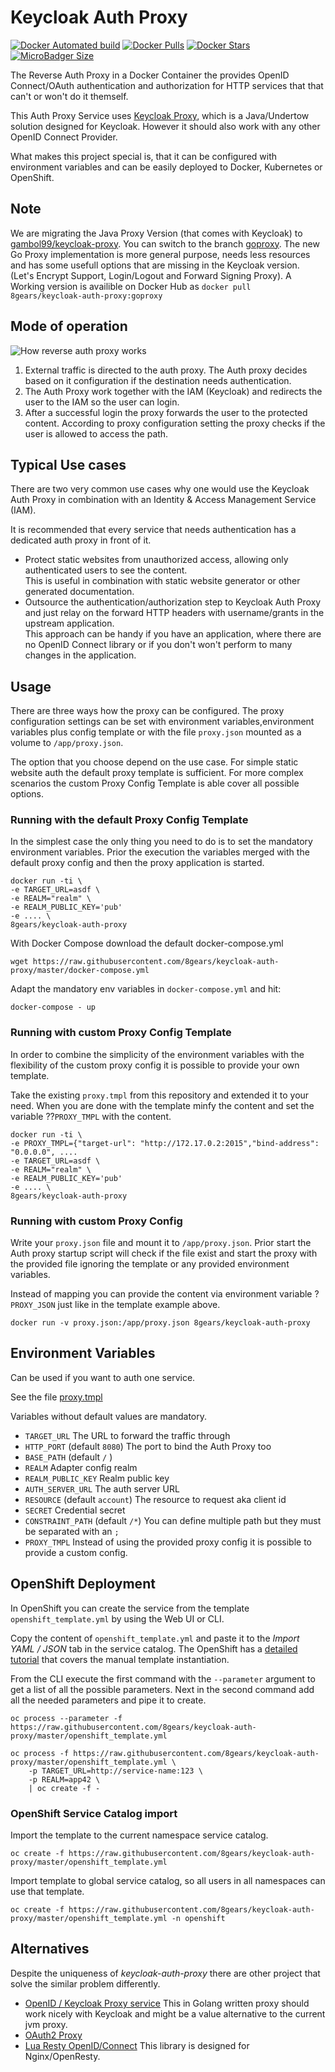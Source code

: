 # Keycloak Auth Proxy

[![Docker Automated build](https://img.shields.io/docker/automated/8gears/keycloak-auth-proxy.svg?style=flat-square)](https://hub.docker.com/r/8gears/keycloak-auth-proxy/)
[![Docker Pulls](https://img.shields.io/docker/pulls/8gears/keycloak-auth-proxy.svg?style=flat-square)](https://hub.docker.com/r/8gears/keycloak-auth-proxy/)
[![Docker Stars](https://img.shields.io/docker/stars/8gears/keycloak-auth-proxy.svg?style=flat-square)](https://hub.docker.com/r/8gears/keycloak-auth-proxy/)
[![MicroBadger Size](https://img.shields.io/microbadger/image-size/8gears/keycloak-auth-proxy.svg?style=flat-square)](https://hub.docker.com/r/8gears/keycloak-auth-proxy/)



The Reverse Auth Proxy in a Docker Container the provides OpenID Connect/OAuth authentication and authorization for HTTP services that that can't or won't do it themself.

This Auth Proxy Service uses [Keycloak Proxy][kcp], which is a Java/Undertow solution designed for Keycloak. However it should also work with any other OpenID Connect Provider.

What makes this project special is, that it can be configured with environment variables and can be easily deployed to Docker, Kubernetes or OpenShift. 

## Note

We are migrating the Java Proxy Version (that comes with Keycloak) to [gambol99/keycloak-proxy](https://github.com/gambol99/keycloak-proxy). You can switch to the branch [goproxy](/tree/goproxy).
The new Go Proxy implementation is more general purpose, needs less resources and has some usefull options that are missing in the Keycloak version. (Let's Encrypt Support, Login/Logout and Forward Signing Proxy). A Working version is availible on Docker Hub as `docker pull 8gears/keycloak-auth-proxy:goproxy`

## Mode of operation

![How reverse auth proxy works][prx_diag]

1. External traffic is directed to the auth proxy. The Auth proxy decides based on it configuration if the destination needs authentication.
2. The Auth Proxy work together with the IAM (Keycloak) and redirects the user to the IAM so the user can login.
3.  After a successful login the proxy forwards the user to the protected content. According to proxy configuration setting the proxy checks if the user is allowed to access the path.

## Typical Use cases

There are two very common use cases why one would use the Keycloak Auth Proxy in combination with an Identity & Access Management Service (IAM).

It is recommended that every service that needs authentication has a dedicated auth proxy in front of it.

- Protect static websites from unauthorized access, allowing only authenticated users to see the content.  
  This is useful in combination with static website generator or other generated documentation.
- Outsource the authentication/authorization step to Keycloak Auth Proxy and just relay on the forward HTTP headers with username/grants in the upstream application.   
  This approach can be handy if you have an application, where there are no OpenID Connect library or if you don't won't perform to many changes in the application. 

## Usage

There are three ways how the proxy can be configured. 
The proxy configuration settings can be set with environment variables,environment variables plus config template or with the file `proxy.json` mounted as a volume to `/app/proxy.json`.

The option that you choose depend on the use case. For simple static website auth the default proxy template is sufficient. For more complex scenarios the custom Proxy Config Template is able cover all possible options.

### Running with the default Proxy Config Template

In the simplest case the only thing you need to do is to set the mandatory environment variables. Prior the execution the variables merged with the default proxy config and then the proxy application is started.

```
docker run -ti \
-e TARGET_URL=asdf \
-e REALM="realm" \
-e REALM_PUBLIC_KEY='pub'
-e .... \
8gears/keycloak-auth-proxy
```

With Docker Compose download the default docker-compose.yml 
```
wget https://raw.githubusercontent.com/8gears/keycloak-auth-proxy/master/docker-compose.yml 
```

Adapt the mandatory env variables in `docker-compose.yml` and hit:
```
docker-compose - up
```

### Running with custom Proxy Config Template

In order to combine the simplicity of the environment variables with the flexibility of the custom proxy config it is possible to provide your own template.

Take the existing `proxy.tmpl` from this repository and extended it to your need.
When you are done with the template minfy the content and set the variable ??`PROXY_TMPL` with the content.

```
docker run -ti \
-e PROXY_TMPL={"target-url": "http://172.17.0.2:2015","bind-address": "0.0.0.0", ....
-e TARGET_URL=asdf \
-e REALM="realm" \
-e REALM_PUBLIC_KEY='pub'
-e .... \
8gears/keycloak-auth-proxy
```

### Running with custom Proxy Config 

Write your `proxy.json` file and mount it to `/app/proxy.json`. Prior start the Auth proxy startup script will check if the file exist and start the proxy with the provided file ignoring the template or any provided environment variables.

Instead of mapping you can provide the content via environment variable ?`PROXY_JSON` just like in the template example above.

```
docker run -v proxy.json:/app/proxy.json 8gears/keycloak-auth-proxy 
```

## Environment Variables
Can be used if you want to auth one service.

See the file [proxy.tmpl](proxy.tmpl)

Variables without default values are mandatory.

- `TARGET_URL` The URL to forward the traffic through
- `HTTP_PORT` (default `8080`) The port to bind the Auth Proxy too
- `BASE_PATH` (default `/` )
- `REALM` Adapter config realm
- `REALM_PUBLIC_KEY` Realm public key
- `AUTH_SERVER_URL` The auth server URL 
- `RESOURCE` (default `account`) The resource to request aka client id
- `SECRET` Credential secret
- `CONSTRAINT_PATH` (default `/*`) You can define multiple path but they must be separated with an `;`
- `PROXY_TMPL` Instead of using the provided proxy config it is possible to provide a custom config.

## OpenShift Deployment

In OpenShift you can create the service from the template `openshift_template.yml` by using the Web UI or CLI.

Copy the content of `openshift_template.yml` and paste it to the *Import YAML / JSON* tab in the service catalog. 
The OpenShift has a [detailed tutorial]([create_from_ui]) that covers the manual template instantiation.

From the CLI execute the first command with the `--parameter` argument to get a list of all the possible parameters.
Next in the second command add all the needed parameters and pipe it to create.

```
oc process --parameter -f https://raw.githubusercontent.com/8gears/keycloak-auth-proxy/master/openshift_template.yml

oc process -f https://raw.githubusercontent.com/8gears/keycloak-auth-proxy/master/openshift_template.yml \
    -p TARGET_URL=http://service-name:123 \
    -p REALM=app42 \
    | oc create -f -

```

### OpenShift Service Catalog import
Import the template to the current namespace service catalog.

```
oc create -f https://raw.githubusercontent.com/8gears/keycloak-auth-proxy/master/openshift_template.yml
```

Import template to global service catalog, so all users in all namespaces can use that template.

```
oc create -f https://raw.githubusercontent.com/8gears/keycloak-auth-proxy/master/openshift_template.yml -n openshift
```


## Alternatives

Despite the uniqueness of _keycloak-auth-proxy_ there are other project that solve the similar problem differently.



- [OpenID / Keycloak Proxy service](https://github.com/gambol99/keycloak-proxy) This in Golang written proxy should work nicely with Keycloak and might be a value alternative to the current jvm proxy.
- [OAuth2 Proxy](https://github.com/bitly/oauth2_proxy)
- [Lua Resty OpenID/Connect](https://github.com/pingidentity/lua-resty-openidc) This library is designed for Nginx/OpenResty. 

<!-- Links -->

[kcp]: https://github.com/keycloak/keycloak/tree/master/proxy
[prx_diag]: https://cdn.rawgit.com/8gears/keycloak-auth-proxy/master/docs/images/How_Keycloak_Auth_Proxy_works.svg
[create_from_ui]: https://docs.openshift.org/latest/dev_guide/templates.html#creating-from-templates-using-the-web-console
